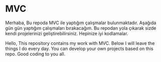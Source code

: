 # MVC
Merhaba,
Bu repoda MVC ile yaptığım çalışmalar bulunmaktadır.
Aşağıda gün gün yaptığım çalışmaları bırakacağım. Bu repodan yola çıkarak sizde kendi projelerinizi geliştirebilirsiniz. Hepinize iyi kodlamalar.

Hello,
This repository contains my work with MVC.
Below I will leave the things I do every day. You can develop your own projects based on this repo. Good coding to you all.